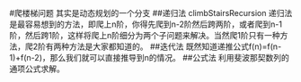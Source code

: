 #爬楼梯问题
其实是动态规划的一个分支
##递归法 climbStairsRecursion
递归法是最容易想到的方法，即爬上n阶，你得先爬到n-2阶然后跨两阶，或者爬到n-1阶，然后跨1阶，这样将爬上n阶细分为两个子问题来解决。当然爬1阶只有一种方法，爬2阶有两种方法是大家都知道的。
##迭代法
既然知道递推公式f(n)=f(n-1)+f(n-2)，那么我们就可以直接推导到n的情况。
##公式法
利用斐波那契数列的通项公式求解。